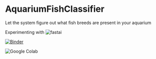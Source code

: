 # AquariumFishClassifier

Let the system figure out what fish breeds are present in your aquarium

Experimenting with ![fastai](https://www.fast.ai/) 


[![Binder](https://mybinder.org/badge_logo.svg)](https://mybinder.org/v2/gh/emma3826/DeepLearningExperiments/HEAD?urlpath=%2Fvoila%2Frender%2FDeepLearningExperiments.ipynb)



![Google Colab](https://colab.research.google.com/notebooks/intro.ipynb)

